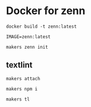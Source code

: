 # Docker for zenn

```
docker build -t zenn:latest
```

```
IMAGE=zenn:latest
```

```
makers zenn init
```

## textlint

```
makers attach
```

```
makers npm i
```

```
makers tl
```
